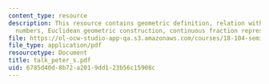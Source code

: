 ```yaml
---
content_type: resource
description: This resource contains geometric definition, relation with fibonacci
  numbers, Euclidean geometric construction, continuous fraction representation.
file: https://ol-ocw-studio-app-qa.s3.amazonaws.com/courses/18-104-seminar-in-analysis-applications-to-number-theory-fall-2006/6785d40d8b72a2019dd123b56c15908c_talk_peter_s.pdf
file_type: application/pdf
resourcetype: Document
title: talk_peter_s.pdf
uid: 6785d40d-8b72-a201-9dd1-23b56c15908c
---
```

